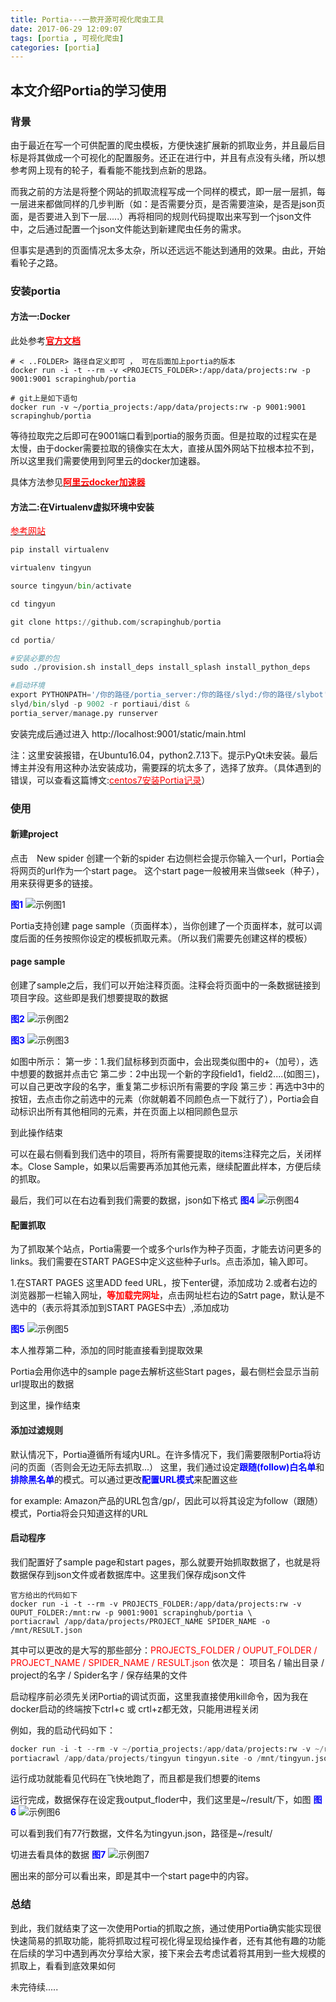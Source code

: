 ```yaml
---
title: Portia---一款开源可视化爬虫工具
date: 2017-06-29 12:09:07
tags: [portia , 可视化爬虫]
categories: [portia]
---
```


## 本文介绍Portia的学习使用

<!-- more -->


### 背景
由于最近在写一个可供配置的爬虫模板，方便快速扩展新的抓取业务，并且最后目标是将其做成一个可视化的配置服务。还正在进行中，并且有点没有头绪，所以想参考网上现有的轮子，看看能不能找到点新的思路。

而我之前的方法是将整个网站的抓取流程写成一个同样的模式，即一层一层抓，每一层进来都做同样的几步判断（如：是否需要分页，是否需要渲染，是否是json页面，是否要进入到下一层.....）再将相同的规则代码提取出来写到一个json文件中，之后通过配置一个json文件能达到新建爬虫任务的需求。

但事实是遇到的页面情况太多太杂，所以还远远不能达到通用的效果。由此，开始看轮子之路。

### 安装portia

#### 方法一:Docker
此处参考[<font color="red">**官方文档**</font>](http://portia.readthedocs.io/en/latest/installation.html)
```shell
# < ..FOLDER> 路径自定义即可 ， 可在后面加上portia的版本
docker run -i -t --rm -v <PROJECTS_FOLDER>:/app/data/projects:rw -p 9001:9001 scrapinghub/portia

# git上是如下语句
docker run -v ~/portia_projects:/app/data/projects:rw -p 9001:9001 scrapinghub/portia
```
等待拉取完之后即可在9001端口看到portia的服务页面。但是拉取的过程实在是太慢，由于docker需要拉取的镜像实在太大，直接从国外网站下拉根本拉不到，所以这里我们需要使用到阿里云的docker加速器。

具体方法参见[<font color="red">**阿里云docker加速器**</font>](https://cr.console.aliyun.com/#/accelerator)

#### 方法二:在Virtualenv虚拟环境中安装
[<font color="red">参考网站</font>](http://www.codeweblog.com/%E3%80%8E%E7%9B%97%E6%A2%A6%E7%A9%BA%E9%97%B4%E3%80%8F%E7%A5%9E%E5%99%A8-portia%E4%BD%BF%E7%94%A8%E6%96%B9%E6%B3%95%E7%AE%80%E8%BF%B0/)
```python
pip install virtualenv

virtualenv tingyun

source tingyun/bin/activate

cd tingyun

git clone https://github.com/scrapinghub/portia

cd portia/

#安装必要的包
sudo ./provision.sh install_deps install_splash install_python_deps

#启动环境
export PYTHONPATH='/你的路径/portia_server:/你的路径/slyd:/你的路径/slybot'
slyd/bin/slyd -p 9002 -r portiaui/dist &
portia_server/manage.py runserver

```

安装完成后通过进入 <a>http://localhost:9001/static/main.html</a>

注：这里安装报错，在Ubuntu16.04，python2.7.13下。提示PyQt未安装。最后博主并没有用这种办法安装成功，需要踩的坑太多了，选择了放弃。（具体遇到的错误，可以查看这篇博文:[<font color="red">centos7安装Portia记录</font>](https://www.biaodianfu.com/centos-7-install-portia-log.html)）


### 使用

#### 新建project
点击　New spider 创建一个新的spider
右边侧栏会提示你输入一个url，Portia会将网页的url作为一个start page。
这个start page一般被用来当做seek（种子），用来获得更多的链接。

<font color="blue">**图1**</font>
![示例图1](/Portia-一款开源可视化爬虫工具/1.jpg)

Portia支持创建 page sample（页面样本），当你创建了一个页面样本，就可以调度后面的任务按照你设定的模板抓取元素。（所以我们需要先创建这样的模板）

#### page sample

创建了sample之后，我们可以开始注释页面。注释会将页面中的一条数据链接到项目字段。这些即是我们想要提取的数据

<font color="blue">**图2**</font>
![示例图2](/Portia-一款开源可视化爬虫工具/2.jpg)

<font color="blue">**图3**</font>
![示例图3](/Portia-一款开源可视化爬虫工具/3.jpg)

如图中所示：
	第一步：1.我们鼠标移到页面中，会出现类似图中的+（加号），选中想要的数据并点击它
	第二步：2中出现一个新的字段field1，field2....(如图三)，可以自己更改字段的名字，重复第二步标识所有需要的字段
	第三步：再选中3中的按钮，去点击你之前选中的元素（你就朝着不同颜色点一下就行了），Portia会自动标识出所有其他相同的元素，并在页面上以相同颜色显示

到此操作结束

可以在最右侧看到我们选中的项目，将所有需要提取的items注释完之后，关闭样本。Close Sample，如果以后需要再添加其他元素，继续配置此样本，方便后续的抓取。

最后，我们可以在右边看到我们需要的数据，json如下格式
<font color="blue">**图4**</font>
![示例图4](/Portia-一款开源可视化爬虫工具/4.jpg)

#### 配置抓取 

为了抓取某个站点，Portia需要一个或多个urls作为种子页面，才能去访问更多的links。我们需要在START PAGES中定义这些种子urls。点击添加，输入即可。

1.在START PAGES 这里ADD feed URL，按下enter键，添加成功
2.或者右边的浏览器那一栏输入网址，<font color="red">**等加载完网址**</font>，点击网址栏右边的Satrt page，默认是不选中的（表示将其添加到START PAGES中去）,添加成功

<font color="blue">**图5**</font>
![示例图5](/Portia-一款开源可视化爬虫工具/5.jpg)

本人推荐第二种，添加的同时能直接看到提取效果

Portia会用你选中的sample page去解析这些Start pages，最右侧栏会显示当前url提取出的数据

到这里，操作结束

#### 添加过滤规则

默认情况下，Portia遵循所有域内URL。在许多情况下，我们需要限制Portia将访问的页面（否则会无边无际去抓取...）
这里，我们通过设定<font color="blue">**跟随(follow)白名单**</font>和<font color="blue">**排除黑名单**</font>的模式。可以通过更改<font color="blue">**配置URL模式**</font>来配置这些

for example: Amazon产品的URL包含/gp/，因此可以将其设定为follow（跟随）模式，Portia将会只知道这样的URL

#### 启动程序

我们配置好了sample page和start pages，那么就要开始抓取数据了，也就是将数据保存到json文件或者数据库中。这里我们保存成json文件
```
官方给出的代码如下
docker run -i -t --rm -v PROJECTS_FOLDER:/app/data/projects:rw -v OUPUT_FOLDER:/mnt:rw -p 9001:9001 scrapinghub/portia \ 
portiacrawl /app/data/projects/PROJECT_NAME SPIDER_NAME -o /mnt/RESULT.json
```
其中可以更改的是大写的那些部分：<font color="red">PROJECTS_FOLDER /  OUPUT_FOLDER / PROJECT_NAME /  SPIDER_NAME /  RESULT.json </font>
依次是： 项目名	/  输出目录  /  project的名字 / Spider名字 /  保存结果的文件


启动程序前必须先关闭Portia的调试页面，这里我直接使用kill命令，因为我在docker启动的终端按下ctrl+c 或 crtl+z都无效，只能用进程关闭

例如，我的启动代码如下：
```python
docker run -i -t --rm -v ~/portia_projects:/app/data/projects:rw -v ~/result:/mnt:rw -p 9001:9001 scrapinghub/portia \ 
portiacrawl /app/data/projects/tingyun tingyun.site -o /mnt/tingyun.json
```

运行成功就能看见代码在飞快地跑了，而且都是我们想要的items

运行完成，数据保存在设定我output_floder中，我们这里是~/result/下，如图
<font color="blue">**图6**</font>
![示例图6](/Portia-一款开源可视化爬虫工具/6.jpg)

可以看到我们有77行数据，文件名为tingyun.json，路径是~/result/

切进去看具体的数据
<font color="blue">**图7**</font>
![示例图7](/Portia-一款开源可视化爬虫工具/7.jpg)

圈出来的部分可以看出来，即是其中一个start page中的内容。

### 总结

到此，我们就结束了这一次使用Portia的抓取之旅，通过使用Portia确实能实现很快速简易的抓取功能，能将抓取过程可视化得呈现给操作者，还有其他有趣的功能在后续的学习中遇到再次分享给大家，接下来会去考虑试着将其用到一些大规模的抓取上，看看到底效果如何

未完待续.....



